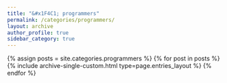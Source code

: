 ```yaml
---
title: "&#x1F4C1; programmers"
permalink: /categories/programmers/
layout: archive
author_profile: true
sidebar_category: true
---
```


{% assign posts = site.categories.programmers %}
{% for post in posts %}
  {% include archive-single-custom.html type=page.entries_layout %}
{% endfor %}
